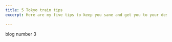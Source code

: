 ```yaml
---
title: 5 Tokyo train tips
excerpt: Here are my five tips to keep you sane and get you to your destination on the Tokyo Subway.

---
```


blog number 3